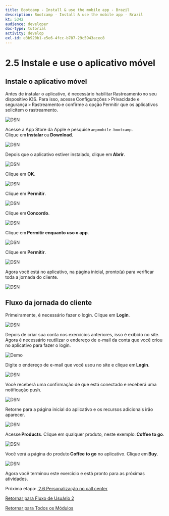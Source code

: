 ```yaml
---
title: Bootcamp - Install & use the mobile app - Brazil
description: Bootcamp - Install & use the mobile app - Brazil
kt: 5342
audience: developer
doc-type: tutorial
activity: develop
exl-id: e3b920b1-e5e6-4fcc-b707-29c5943acec8
---
```

# 2.5 Instale e use o aplicativo móvel


## Instale o aplicativo móvel

Antes de instalar o aplicativo, é necessário habilitar Rastreamento no seu dispositivo iOS. Para isso, acesse Configurações > Privacidade e segurança > Rastreamento e confirme a opção Permitir que os aplicativos solicitem o rastreamento.

![DSN](./../uc3/images/app4.png)

Acesse a App Store da Apple e pesquise `aepmobile-bootcamp`.  
Clique em **Instalar** ou **Download**.

![DSN](./../uc3/images/app1.png)

Depois que o aplicativo estiver instalado, clique em **Abrir**.

![DSN](./../uc3/images/app2.png)

Clique em **OK**.

![DSN](./../uc3/images/app9.png)

Clique em **Permitir**.

![DSN](./../uc3/images/app3.png)

Clique em **Concordo**. 

![DSN](./../uc3/images/app7.png)

Clique em **Permitir enquanto uso o app**. 

![DSN](./../uc3/images/app8.png)

Clique em **Permitir**.

![DSN](./../uc3/images/app5.png)

Agora você está no aplicativo, na página inicial, pronto(a) para verificar toda a jornada do cliente. 

![DSN](./../uc3/images/app12.png)

## Fluxo da jornada do cliente 

Primeiramente, é necessário fazer o login. Clique em **Login**.

![DSN](./../uc3/images/app13.png)

Depois de criar sua conta nos exercícios anteriores, isso é exibido no site. Agora é necessário reutilizar o endereço de e-mail da conta que você criou no aplicativo para fazer o login.
  
![Demo](./../uc3/images/pv1.png)

Digite o endereço de e-mail que você usou no site e clique em **Login**. 

![DSN](./../uc3/images/app14.png)

Você receberá uma confirmação de que está conectado e receberá uma notificação push. 

![DSN](./../uc3/images/app15.png)

Retorne para a página inicial do aplicativo e os recursos adicionais irão aparecer. 

![DSN](./../uc3/images/app17.png)

Acesse **Products**. Clique em qualquer produto, neste exemplo: **Coffee to go**. 

![DSN](./images/app19.png)

Você verá a página do produto **Coffee to go** no aplicativo. Clique em **Buy**. 

![DSN](./images/app20.png)

Agora você terminou este exercício e está pronto para as próximas atividades.

Próxima etapa: [ 2.6 Personalização no call center](./ex6.md)

[Retornar para Fluxo de Usuário 2](./uc2.md)

[Retornar para Todos os Módulos](../../overview.md)

